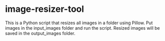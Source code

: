 # image-resizer-tool

This is a Python script that resizes all images in a folder using Pillow.
Put images in the input_images folder and run the script.
Resized images will be saved in the output_images folder.
